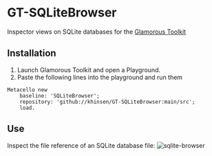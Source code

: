 # GT-SQLiteBrowser

Inspector views on SQLite databases for the [Glamorous Toolkit](https://gtoolkit.com/)

## Installation

1. Launch Glamorous Toolkit and open a Playground.
2. Paste the following lines into the playground and run them

```
Metacello new
    baseline: 'SQLiteBrowser';
    repository: 'github://khinsen/GT-SQLiteBrowser:main/src';
    load.
```

## Use

Inspect the file reference of an SQLite database file:
![sqlite-browser](https://user-images.githubusercontent.com/94934/167132670-11618051-327a-494e-a183-9d1f7c07c42a.png)

